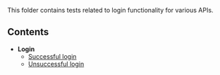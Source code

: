 This folder contains tests related to login functionality for various APIs.  


## Contents

- **Login**
  - [Successful login](login/login_success_test.md)
  - [Unsuccessful login](login/login_unsuccessful_test.md)

